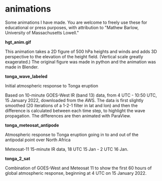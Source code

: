 # animations

Some animations I have made. You are welcome to freely use these for educational or press purposes, with attribution to "Mathew Barlow, University of Massachusetts Lowell."

<b> hgt_anim.gif </b>

This animation takes a 2D figure of 500 hPa heights and winds and adds 3D perspective to the elevation of the height field. (Vertical scale greatly exagerated.) The original figure was made in python and the animation was made in Blender.

<b> tonga_wave_labeled </b>

Initial atmospheric response to Tonga eruption

Based on 10-minute GOES-West IR (band 13) data, from 4 UTC - 10:50 UTC, 15 January 2022, downloaded from the AWS. The data is first slightly smoothed (20 iterations of a 1-2-1 filter in lat and lon) and then the difference is calculated between each time step, to highlight the wave propagation. The differences are then animated with ParaView.

<b> tonga_meteosat_antipode </b>

Atmospheric response to Tonga eruption going in to and out of the antipodal point over North Africa

Meteosat-11 15-minute IR data, 18 UTC 15 Jan - 2 UTC 16 Jan.


<b> tonga_2_sat </b>

Combination of GOES-West and Meteosat 11 to show the first 60 hours of global atmospheric response, beginning at 4 UTC on 15 January 2022.
